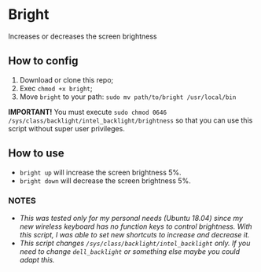 # Bright
Increases or decreases the screen brightness


## How to config
1. Download or clone this repo;
2. Exec `chmod +x bright`;
3. Move `bright` to your path: `sudo mv path/to/bright /usr/local/bin`

**IMPORTANT!**
You must execute `sudo chmod 0646 /sys/class/backlight/intel_backlight/brightness` so that you can use this script without super user privileges.


## How to use
- `bright up` will increase the screen brightness 5%.
- `bright down` will decrease the screen brightness 5%.


### NOTES
- *This was tested only for my personal needs (Ubuntu 18.04) since my new wireless keyboard has no function keys to control brightness. With this script, I was able to set new shortcuts to increase and decrease it.*
- *This script changes `/sys/class/backlight/intel_backlight` only. If you need to change `dell_backlight` or something else maybe you could adapt this.*

